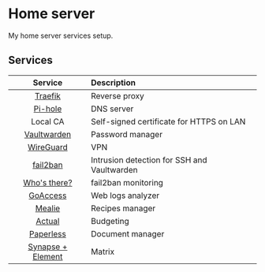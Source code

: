 # Home server

My home server services setup.


## Services
| **Service** | **Description** |
|:-------:|:------------|
| [Traefik](https://traefik.io/traefik/) | Reverse proxy |
| [Pi-hole](https://pi-hole.net/) | DNS server |
| Local CA | Self-signed certificate for HTTPS on LAN |
| [Vaultwarden](https://github.com/dani-garcia/vaultwarden) | Password manager |
| [WireGuard](https://www.wireguard.com/) | VPN |
| [fail2ban](https://github.com/fail2ban/fail2ban) | Intrusion detection for SSH and Vaultwarden |
| [Who's there?](https://github.com/NotXia/fail2ban-whos-there) | fail2ban monitoring |
| [GoAccess](https://goaccess.io/) | Web logs analyzer |
| [Mealie](https://mealie.io/) | Recipes manager |
| [Actual](https://actualbudget.org/) | Budgeting |
| [Paperless](https://docs.paperless-ngx.com/) | Document manager |
| [Synapse + Element](https://element-hq.github.io/synapse/latest/) | Matrix |